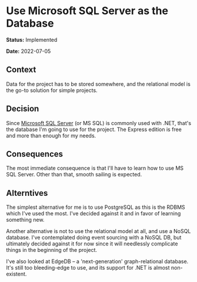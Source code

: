 # Use Microsoft SQL Server as the Database

**Status:** Implemented

**Date:** 2022-07-05

## Context

Data for the project has to be stored somewhere, and the relational model is the go-to solution for simple projects.

## Decision

Since [Microsoft SQL Server](https://www.microsoft.com/en-us/sql-server) (or MS SQL) is commonly used with .NET, that's
the database I'm going to use for the project. The Express edition is free and more than enough for my needs.

## Consequences

The most immediate consequence is that I'll have to learn how to use MS SQL Server. Other than that, smooth sailing is
expected.

## Alterntives

The simplest alternative for me is to use PostgreSQL as this is the RDBMS which I've used the most. I've decided against
it and in favor of learning something new.

Another alternative is not to use the relational model at all, and use a NoSQL database. I've contemplated doing event
sourcing with a NoSQL DB, but ultimately decided against it for now since it will needlessly complicate things in the
beginning of the project.

I've also looked at EdgeDB – a 'next-generation' graph-relational database. It's still too bleeding-edge to use, and its
support for .NET is almost non-existent.
